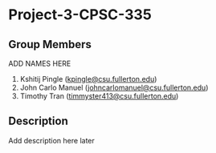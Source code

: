 # Project-3-CPSC-335

## Group Members
ADD NAMES HERE  
1. Kshitij Pingle (kpingle@csu.fullerton.edu)
2. John Carlo Manuel (johncarlomanuel@csu.fullerton.edu)
3. Timothy Tran (timmyster413@csu.fullerton.edu)

## Description
Add description here later

